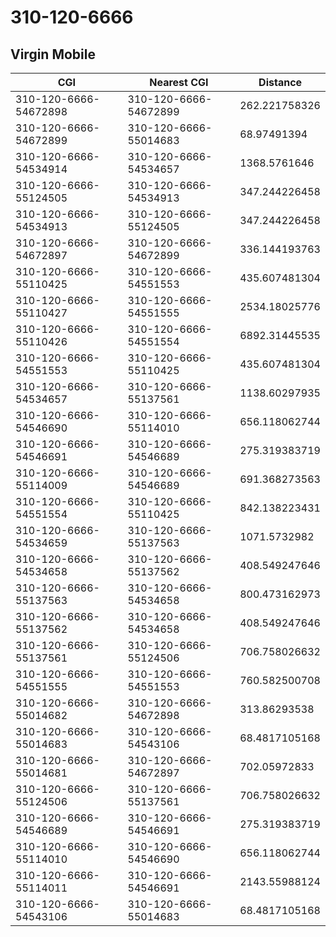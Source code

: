 # 310-120-6666
## Virgin Mobile


| CGI | Nearest CGI | Distance |
|-----|-------------|----------|
| 310-120-6666-54672898 | 310-120-6666-54672899 | 262.221758326 |
| 310-120-6666-54672899 | 310-120-6666-55014683 | 68.97491394 |
| 310-120-6666-54534914 | 310-120-6666-54534657 | 1368.5761646 |
| 310-120-6666-55124505 | 310-120-6666-54534913 | 347.244226458 |
| 310-120-6666-54534913 | 310-120-6666-55124505 | 347.244226458 |
| 310-120-6666-54672897 | 310-120-6666-54672899 | 336.144193763 |
| 310-120-6666-55110425 | 310-120-6666-54551553 | 435.607481304 |
| 310-120-6666-55110427 | 310-120-6666-54551555 | 2534.18025776 |
| 310-120-6666-55110426 | 310-120-6666-54551554 | 6892.31445535 |
| 310-120-6666-54551553 | 310-120-6666-55110425 | 435.607481304 |
| 310-120-6666-54534657 | 310-120-6666-55137561 | 1138.60297935 |
| 310-120-6666-54546690 | 310-120-6666-55114010 | 656.118062744 |
| 310-120-6666-54546691 | 310-120-6666-54546689 | 275.319383719 |
| 310-120-6666-55114009 | 310-120-6666-54546689 | 691.368273563 |
| 310-120-6666-54551554 | 310-120-6666-55110425 | 842.138223431 |
| 310-120-6666-54534659 | 310-120-6666-55137563 | 1071.5732982 |
| 310-120-6666-54534658 | 310-120-6666-55137562 | 408.549247646 |
| 310-120-6666-55137563 | 310-120-6666-54534658 | 800.473162973 |
| 310-120-6666-55137562 | 310-120-6666-54534658 | 408.549247646 |
| 310-120-6666-55137561 | 310-120-6666-55124506 | 706.758026632 |
| 310-120-6666-54551555 | 310-120-6666-54551553 | 760.582500708 |
| 310-120-6666-55014682 | 310-120-6666-54672898 | 313.86293538 |
| 310-120-6666-55014683 | 310-120-6666-54543106 | 68.4817105168 |
| 310-120-6666-55014681 | 310-120-6666-54672897 | 702.05972833 |
| 310-120-6666-55124506 | 310-120-6666-55137561 | 706.758026632 |
| 310-120-6666-54546689 | 310-120-6666-54546691 | 275.319383719 |
| 310-120-6666-55114010 | 310-120-6666-54546690 | 656.118062744 |
| 310-120-6666-55114011 | 310-120-6666-54546691 | 2143.55988124 |
| 310-120-6666-54543106 | 310-120-6666-55014683 | 68.4817105168 |
